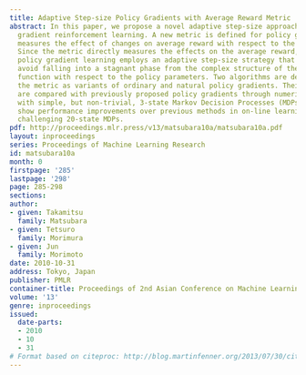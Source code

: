 ```yaml
---
title: Adaptive Step-size Policy Gradients with Average Reward Metric
abstract: In this paper, we propose a novel adaptive step-size approach for policy
  gradient reinforcement learning. A new metric is defined for policy gradients that
  measures the effect of changes on average reward with respect to the policy parameters.
  Since the metric directly measures the effects on the average reward, the resulting
  policy gradient learning employs an adaptive step-size strategy that can effectively
  avoid falling into a stagnant phase from the complex structure of the average reward
  function with respect to the policy parameters. Two algorithms are derived with
  the metric as variants of ordinary and natural policy gradients. Their properties
  are compared with previously proposed policy gradients through numerical experiments
  with simple, but non-trivial, 3-state Markov Decision Processes (MDPs). We also
  show performance improvements over previous methods in on-line learning with more
  challenging 20-state MDPs.
pdf: http://proceedings.mlr.press/v13/matsubara10a/matsubara10a.pdf
layout: inproceedings
series: Proceedings of Machine Learning Research
id: matsubara10a
month: 0
firstpage: '285'
lastpage: '298'
page: 285-298
sections: 
author:
- given: Takamitsu
  family: Matsubara
- given: Tetsuro
  family: Morimura
- given: Jun
  family: Morimoto
date: 2010-10-31
address: Tokyo, Japan
publisher: PMLR
container-title: Proceedings of 2nd Asian Conference on Machine Learning
volume: '13'
genre: inproceedings
issued:
  date-parts:
  - 2010
  - 10
  - 31
# Format based on citeproc: http://blog.martinfenner.org/2013/07/30/citeproc-yaml-for-bibliographies/
---
```

